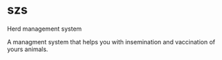# szs
Herd management system

A managment system that helps you with insemination and vaccination of yours animals.
